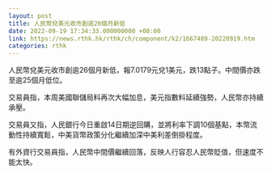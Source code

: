 ```yaml
---
layout: post
title: 人民幣兌美元收市創逾26個月新低
date: 2022-09-19 17:34:33.000000000 +08:00
link: https://news.rthk.hk/rthk/ch/component/k2/1667489-20220919.htm
categories: rthk
---
```


人民幣兌美元收市創逾26個月新低，報7.0179元兌1美元，跌13點子。中間價亦跌至逾25個月低位。

交易員指，本周美國聯儲局料再次大幅加息，美元指數料延續強勢，人民幣亦持續承壓。

交易員又指，人民銀行今日重啟14日期逆回購，並將利率下調10個基點，本幣流動性持續寬鬆，中美貨幣政策分化繼續加深中美利差倒掛程度。

有外資行交易員指，人民幣中間價繼續回落，反映人行容忍人民幣貶值，但速度不能太快。
